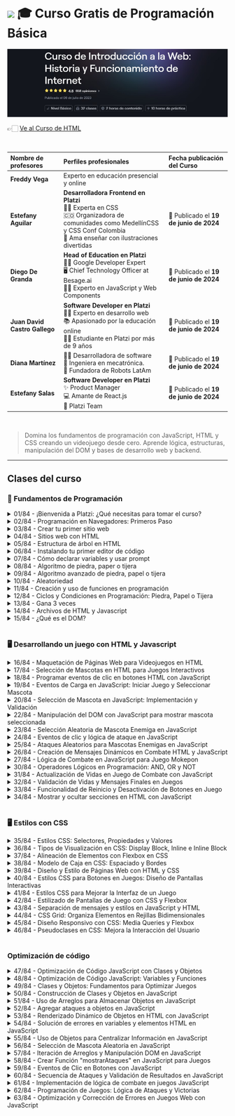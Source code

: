 
# <img width="32px" src="https://static.platzi.com/media/achievements/badge-piezas-programacion-basica-ede320eb-b1a9-4f1c-8b61-dd0502bbe4d3.png"/> 🎓 Curso Gratis de Programación Básica

<img src="./banners-cursos/curso01.jpg"/>

  <br/>

  👉🏻 [Ve al Curso de HTML](https://platzi.com/cursos/programacion-basica)
  
  <br/>

  | Nombre de profesores | Perfiles profesionales | Fecha publicación del Curso |
  | :--- | :--- | :--- |
  | **Freddy Vega** | Experto en educación presencial y online |
  | **Estefany Aguilar** | **Desarrolladora Frontend en Platzi** <br/> 👩‍💻 Experta en CSS <br/> 🇨🇴 Organizadora de comunidades como MedellínCSS y CSS Conf Colombia <br/> 🎨 Ama enseñar con ilustraciones divertidas | 📅 Publicado el **19 de junio de 2024** |
  | **Diego De Granda** | **Head of Education en Platzi** <br/> 👨‍🏫 Google Developer Expert <br/> 🖥️ Chief Technology Officer at Besage.ai <br/> 👨‍💻 Experto en JavaScript y Web Components | 📅 Publicado el **19 de junio de 2024** |
  | **Juan David Castro Gallego** | **Software Developer en Platzi** <br/> 👨‍💻 Experto en desarrollo web <br/> 📚 Apasionado por la educación online <br/> 👨‍🎓 Estudiante en Platzi por más de 9 años | 📅 Publicado el **19 de junio de 2024** |
  | **Diana Martínez** | 👩‍💻 Desarrolladora de software <br/> 🔧 Ingeniera en mecatrónica. <br/> 🤖 Fundadora de Robots LatAm | 📅 Publicado el **19 de junio de 2024** |
  | **Estefany Salas** | **Software Developer en Platzi** <br/> ✨ Product Manager <br/> 💻 Amante de React.js <br/> 💚 Platzi Team | 📅 Publicado el **19 de junio de 2024** |
  <br/>


> Domina los fundamentos de programación con JavaScript, HTML y CSS creando un videojuego desde cero. Aprende lógica, estructuras, manipulación del DOM y bases de desarrollo web y backend.

---

## Clases del curso

### 🗿 Fundamentos de Programación
<details>
  <summary>01/84 - ¡Bienvenida a Platzi: ¿Qué necesitas para tomar el curso?</summary>
  <br/>
</details>

<details>
  <summary>02/84 - Programación en Navegadores: Primeros Paso</summary>
  <br/>
</details>

<details>
  <summary>03/84 - Crear tu primer sitio web</summary>
  <br/>
</details>

<details>
  <summary>04/84 - Sitios web con HTML</summary>
  <br/>
</details>

<details>
  <summary>05/84 - Estructura de árbol en HTML</summary>
  <br/>
</details>

<details>
  <summary>06/84 - Instalando tu primer editor de código</summary>
  <br/>
</details>

<details>
  <summary>07/84 - Cómo declarar variables y usar prompt</summary>
  <br/>
</details>

<details>
  <summary>08/84 - Algoritmo de piedra, paper o tijera</summary>
  <br/>
</details>

<details>
  <summary>09/84 - Algoritmo avanzado de piedra, papel o tijera</summary>
  <br/>
</details>

<details>
  <summary>10/84 - Aleatoriedad</summary>
  <br/>
</details>

<details>
  <summary>11/84 - Creación y uso de funciones en programación</summary>
  <br/>
</details>

<details>
  <summary>12/84 - Ciclos y Condiciones en Programación: Piedra, Papel o Tijera</summary>
  <br/>
</details>

<details>
  <summary>13/84 - Gana 3 veces</summary>
  <br/>
</details>

<details>
  <summary>14/84 - Archivos de HTML y Javascript</summary>
  <br/>
</details>

<details>
  <summary>15/84 - ¿Qué es el DOM?</summary>
  <br/>
</details>
<br/>

### 🖥️ Desarrollando un juego con HTML y Javascript
<details>
  <summary>16/84 - Maquetación de Páginas Web para Videojuegos en HTML</summary>
  <br/>
</details>

<details>
  <summary>17/84 - Selección de Mascotas en HTML para Juegos Interactivos</summary>
  <br/>
</details>

<details>
  <summary>18/84 - Programar eventos de clic en botones HTML con JavaScript</summary>
  <br/>
</details>

<details>
  <summary>19/84 - Eventos de Carga en JavaScript: Iniciar Juego y Seleccionar Mascota</summary>
  <br/>
</details>

<details>
  <summary>20/84 - Selección de Mascota en JavaScript: Implementación y Validación</summary>
  <br/>
</details>

<details>
  <summary>22/84 - Manipulación del DOM con JavaScript para mostrar mascota seleccionada</summary>
  <br/>
</details>

<details>
  <summary>23/84 - Selección Aleatoria de Mascota Enemiga en JavaScript</summary>
  <br/>
</details>

<details>
  <summary>24/84 - Eventos de clic y lógica de ataque en JavaScript</summary>
  <br/>
</details>

<details>
  <summary>25/84 - Ataques Aleatorios para Mascotas Enemigas en JavaScript</summary>
  <br/>
</details>

<details>
  <summary>26/84 - Creación de Mensajes Dinámicos en Combate HTML y JavaScript</summary>
  <br/>
</details>

<details>
  <summary>27/84 - Lógica de Combate en JavaScript para Juego Mokepon</summary>
  <br/>
</details>

<details>
  <summary>30/84 - Operadores Lógicos en Programación: AND, OR y NOT</summary>
  <br/>
</details>

<details>
  <summary>31/84 - Actualización de Vidas en Juego de Combate con JavaScript</summary>
  <br/>
</details>

<details>
  <summary>32/84 - Validación de Vidas y Mensajes Finales en Juegos</summary>
  <br/>
</details>

<details>
  <summary>33/84 - Funcionalidad de Reinicio y Desactivación de Botones en Juego</summary>
  <br/>
</details>

<details>
  <summary>34/84 - Mostrar y ocultar secciones en HTML con JavaScript</summary>
  <br/>
</details>
<br/>

### 🖥️ Estilos con CSS
<details>
  <summary>35/84 - Estilos CSS: Selectores, Propiedades y Valores</summary>
  <br/>
</details>

<details>
  <summary>36/84 - Tipos de Visualización en CSS: Display Block, Inline e Inline Block</summary>
  <br/>
</details>

<details>
  <summary>37/84 - Alineación de Elementos con Flexbox en CSS</summary>
  <br/>
</details>

<details>
  <summary>38/84 - Modelo de Caja en CSS: Espaciado y Bordes</summary>
  <br/>
</details>

<details>
  <summary>39/84 - Diseño y Estilo de Páginas Web con HTML y CSS</summary>
  <br/>
</details>

<details>
  <summary>40/84 - Estilos CSS para Botones en Juegos: Diseño de Pantallas Interactivas</summary>
  <br/>
</details>

<details>
  <summary>41/84 - Estilos CSS para Mejorar la Interfaz de un Juego</summary>
  <br/>
</details>

<details>
  <summary>42/84 - Estilizado de Pantallas de Juego con CSS y Flexbox</summary>
  <br/>
</details>

<details>
  <summary>43/84 - Separación de mensajes y estilos en JavaScript y HTML</summary>
  <br/>
</details>

<details>
  <summary>44/84 - CSS Grid: Organiza Elementos en Rejillas Bidimensionales</summary>
  <br/>
</details>

<details>
  <summary>45/84 - Diseño Responsivo con CSS: Media Queries y Flexbox</summary>
  <br/>
</details>

<details>
  <summary>46/84 - Pseudoclases en CSS: Mejora la Interacción del Usuario</summary>
  <br/>
</details>
<br/>

### Optimización de código
<details>
  <summary>47/84 - Optimización de Código JavaScript con Clases y Objetos</summary>
  <br/>
</details>

<details>
  <summary>48/84 - Optimización de Código JavaScript: Variables y Funciones</summary>
  <br/>
</details>

<details>
  <summary>49/84 - Clases y Objetos: Fundamentos para Optimizar Juegos</summary>
  <br/>
</details>

<details>
  <summary>50/84 - Construcción de Clases y Objetos en JavaScript</summary>
  <br/>
</details>

<details>
  <summary>51/84 - Uso de Arreglos para Almacenar Objetos en JavaScript</summary>
  <br/>
</details>

<details>
  <summary>52/84 - Agregar ataques a objetos en JavaScript</summary>
  <br/>
</details>

<details>
  <summary>53/84 - Renderizado Dinámico de Objetos en HTML con JavaScript</summary>
  <br/>
</details>

<details>
  <summary>54/84 - Solución de errores en variables y elementos HTML en JavaScript</summary>
  <br/>
</details>

<details>
  <summary>55/84 - Uso de Objetos para Centralizar Información en JavaScript</summary>
  <br/>
</details>

<details>
  <summary>56/84 - Selección de Mascota Aleatoria en JavaScript</summary>
  <br/>
</details>

<details>
  <summary>57/84 - Iteración de Arreglos y Manipulación DOM en JavaScript</summary>
  <br/>
</details>

<details>
  <summary>58/84 - Crear Función "mostrarAtaques" en JavaScript para Juegos</summary>
  <br/>
</details>

<details>
  <summary>59/84 - Eventos de Clic en Botones con JavaScript</summary>
  <br/>
</details>

<details>
  <summary>60/84 - Secuencia de Ataques y Validación de Resultados en JavaScript</summary>
  <br/>
</details>

<details>
  <summary>61/84 - Implementación de lógica de combate en juegos JavaScript</summary>
  <br/>
</details>

<details>
  <summary>62/84 - Programación de Juegos: Lógica de Ataques y Victorias</summary>
  <br/>
</details>

<details>
  <summary>63/84 - Optimización y Corrección de Errores en Juegos Web con JavaScript</summary>
  <br/>
</details>